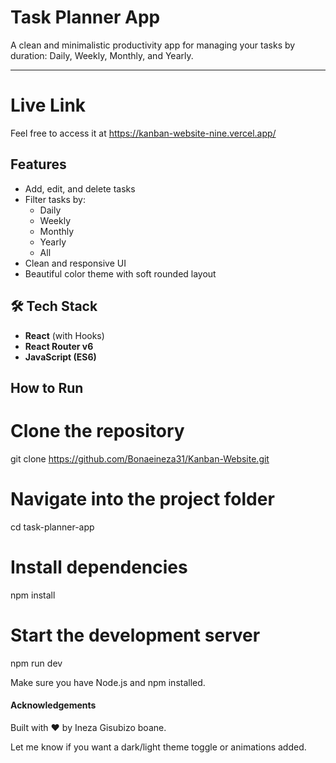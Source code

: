 # Task Planner App 

A clean and minimalistic productivity app for managing your tasks by duration: Daily, Weekly, Monthly, and Yearly.

---


# Live Link

Feel free to access it at https://kanban-website-nine.vercel.app/ 
##  Features

- Add, edit, and delete tasks
- Filter tasks by:
  - Daily
  - Weekly
  - Monthly
  - Yearly
  - All
- Clean and responsive UI
- Beautiful color theme with soft rounded layout


## 🛠️ Tech Stack

- **React** (with Hooks)
- **React Router v6**
- **JavaScript (ES6)**



##  How to Run

# Clone the repository
git clone https://github.com/Bonaeineza31/Kanban-Website.git

# Navigate into the project folder
cd task-planner-app

# Install dependencies
npm install

# Start the development server
npm run dev

Make sure you have Node.js and npm installed.


#### Acknowledgements
Built with ❤️ by Ineza Gisubizo boane.

Let me know if you want a dark/light theme toggle or animations added.
